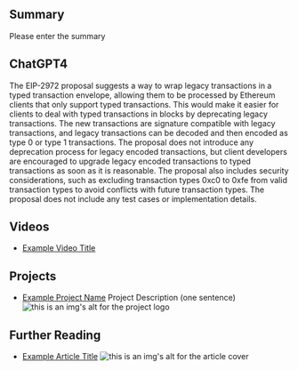 ## Summary

Please enter the summary

## ChatGPT4

The EIP-2972 proposal suggests a way to wrap legacy transactions in a typed transaction envelope, allowing them to be processed by Ethereum clients that only support typed transactions. This would make it easier for clients to deal with typed transactions in blocks by deprecating legacy transactions. The new transactions are signature compatible with legacy transactions, and legacy transactions can be decoded and then encoded as type 0 or type 1 transactions. The proposal does not introduce any deprecation process for legacy encoded transactions, but client developers are encouraged to upgrade legacy encoded transactions to typed transactions as soon as it is reasonable. The proposal also includes security considerations, such as excluding transaction types 0xc0 to 0xfe from valid transaction types to avoid conflicts with future transaction types. The proposal does not include any test cases or implementation details.

## Videos

- [Example Video Title](https://www.youtube.com/watch?v=TDGq4aeevgY)

## Projects

- [Example Project Name](https://xxxx.xxx/xxxxx) Project Description (one sentence) ![this is an img's alt for the project logo](https://xxxx.xxx/project-logo.xxx)

## Further Reading

- [Example Article Title](https://xxxx.xxx/xxxxx) ![this is an img's alt for the article cover](https://xxxx.xxx/article-cover.xxx)
